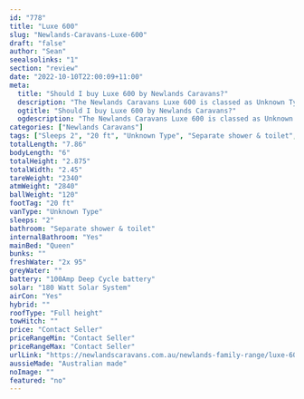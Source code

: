 ```yaml
---
id: "778"
title: "Luxe 600"
slug: "Newlands-Caravans-Luxe-600"
draft: "false"
author: "Sean"
seealsolinks: "1"
section: "review"
date: "2022-10-10T22:00:09+11:00"
meta:
  title: "Should I buy Luxe 600 by Newlands Caravans?"
  description: "The Newlands Caravans Luxe 600 is classed as Unknown Type, and sleeps 2 people. It is Australian made and comes in at 20 ft. It generally has Separate shower & toilet."
  ogtitle: "Should I buy Luxe 600 by Newlands Caravans?"
  ogdescription: "The Newlands Caravans Luxe 600 is classed as Unknown Type, and sleeps 2 people. It is Australian made and comes in at 20 ft. It generally has Separate shower & toilet."
categories: ["Newlands Caravans"]
tags: ["Sleeps 2", "20 ft", "Unknown Type", "Separate shower & toilet", "Full height", "Price Unknown", "Australian made"]
totalLength: "7.86"
bodyLength: "6"
totalHeight: "2.875"
totalWidth: "2.45"
tareWeight: "2340"
atmWeight: "2840"
ballWeight: "120"
footTag: "20 ft"
vanType: "Unknown Type"
sleeps: "2"
bathroom: "Separate shower & toilet"
internalBathroom: "Yes"
mainBed: "Queen"
bunks: ""
freshWater: "2x 95"
greyWater: ""
battery: "100Amp Deep Cycle battery"
solar: "180 Watt Solar System"
airCon: "Yes"
hybrid: ""
roofType: "Full height"
towHitch: ""
price: "Contact Seller"
priceRangeMin: "Contact Seller"
priceRangeMax: "Contact Seller"
urlLink: "https://newlandscaravans.com.au/newlands-family-range/luxe-600/"
aussieMade: "Australian made"
noImage: ""
featured: "no"
---
```

